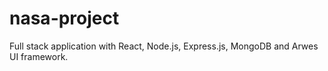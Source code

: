 # nasa-project
Full stack application with React, Node.js, Express.js, MongoDB and Arwes UI framework.
